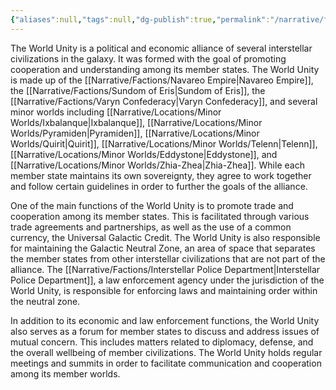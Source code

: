 ```yaml
---
{"aliases":null,"tags":null,"dg-publish":true,"permalink":"/narrative/factions/the-world-unity/","dgPassFrontmatter":true}
---
```


The World Unity is a political and economic alliance of several interstellar civilizations in the galaxy. It was formed with the goal of promoting cooperation and understanding among its member states. The World Unity is made up of the [[Narrative/Factions/Navareo Empire\|Navareo Empire]], the [[Narrative/Factions/Sundom of Eris\|Sundom of Eris]], the [[Narrative/Factions/Varyn Confederacy\|Varyn Confederacy]], and several minor worlds including [[Narrative/Locations/Minor Worlds/Ixbalanque\|Ixbalanque]], [[Narrative/Locations/Minor Worlds/Pyramiden\|Pyramiden]], [[Narrative/Locations/Minor Worlds/Quirit\|Quirit]], [[Narrative/Locations/Minor Worlds/Telenn\|Telenn]], [[Narrative/Locations/Minor Worlds/Eddystone\|Eddystone]], and [[Narrative/Locations/Minor Worlds/Zhia-Zhea\|Zhia-Zhea]]. While each member state maintains its own sovereignty, they agree to work together and follow certain guidelines in order to further the goals of the alliance.

One of the main functions of the World Unity is to promote trade and cooperation among its member states. This is facilitated through various trade agreements and partnerships, as well as the use of a common currency, the Universal Galactic Credit. The World Unity is also responsible for maintaining the Galactic Neutral Zone, an area of space that separates the member states from other interstellar civilizations that are not part of the alliance. The [[Narrative/Factions/Interstellar Police Department\|Interstellar Police Department]], a law enforcement agency under the jurisdiction of the World Unity, is responsible for enforcing laws and maintaining order within the neutral zone.

In addition to its economic and law enforcement functions, the World Unity also serves as a forum for member states to discuss and address issues of mutual concern. This includes matters related to diplomacy, defense, and the overall wellbeing of member civilizations. The World Unity holds regular meetings and summits in order to facilitate communication and cooperation among its member worlds.